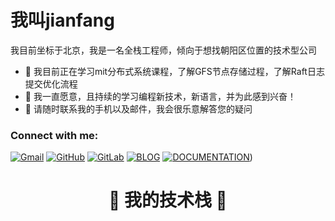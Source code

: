 # 我叫jianfang

我目前坐标于北京，我是一名全栈工程师，倾向于想找朝阳区位置的技术型公司

- 🔭 我目前正在学习mit分布式系统课程，了解GFS节点存储过程，了解Raft日志提交优化流程
- 🌱 我一直愿意，且持续的学习编程新技术，新语言，并为此感到兴奋！
- 💬 请随时联系我的手机以及邮件，我会很乐意解答您的疑问

### Connect with me:

[![Gmail](https://img.shields.io/badge/-Gmail-D14836?style=for-the-badge&logo=gmail&logoColor=white)](mailto:jianfang1025@gmail.com)
[![GitHub](https://img.shields.io/badge/-GitHub-181717?style=for-the-badge&logo=github&logoColor=white)]((https://github.com/yikun1025))
[![GitLab](https://img.shields.io/badge/GitLab-330F63?style=for-the-badge&logo=gitlab&logoColor=white)](https://github.com/yikun1025)
[![BLOG](https://img.shields.io/badge/-BLOG-FE7A16?style=for-the-badge&logo=blog&logoColor=white)](https://yikun1025.github.io)
[![DOCUMENTATION](https://img.shields.io/badge/-DOCUMENTATION-212121?style=for-the-badge&logo=documentation&logoColor=white)]((https://blog.eny.li)](https://github.com/yikun1025/Documentation)https://github.com/yikun1025/Documentation))

<h1 align="center">🚀 我的技术栈 🚀</h1>
